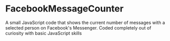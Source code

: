 # FacebookMessageCounter
A small JavaScript code that shows the current number of messages with a selected person on Facebook's Messenger. Coded completely out of curiosity with basic JavaScript skills
